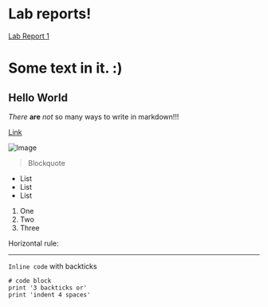 
# Lab reports!

[Lab Report 1](https://github.com/Yiwwwwww/cse15l-lab-reports/blob/e5143c4532409a5cea277cb50f86bdb83dcbbb62/lab-report-1-week-2.md)














# Some text in it. :)
## Hello World

*There* **are** _not_ so many ways to write in markdown!!! 

[Link](https://adsrff.web.sdo.com/web1/)

![Image]()

> Blockquote

* List
* List
* List

1. One
2. Two
3. Three

Horizontal rule:

---
`Inline code` with backticks

```
# code block
print '3 backticks or'
print 'indent 4 spaces'
```
